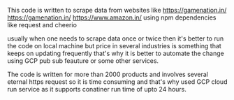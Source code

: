 This code is written to scrape data from websites like 
https://gamenation.in/
https://gamenation.in/
https://www.amazon.in/
using npm dependencies like request and cheerio

usually when one needs to scrape data once or twice then it's better to run the code on local machine but price in several industries is something that keeps on updating frequently that's why it is better to automate the change using GCP pub sub feauture or some other services.

The code is written for more than 2000 products and involves several eternal https request so it is time consuming and that's why used GCP cloud run service as it supports conatiner run time of upto 24 hours. 

